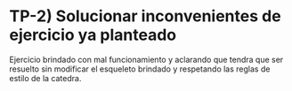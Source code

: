 # TP-2) Solucionar inconvenientes de ejercicio ya planteado
Ejercicio brindado con mal funcionamiento y aclarando que tendra que ser resuelto sin modificar el esqueleto brindado y respetando las reglas de estilo de la catedra.
